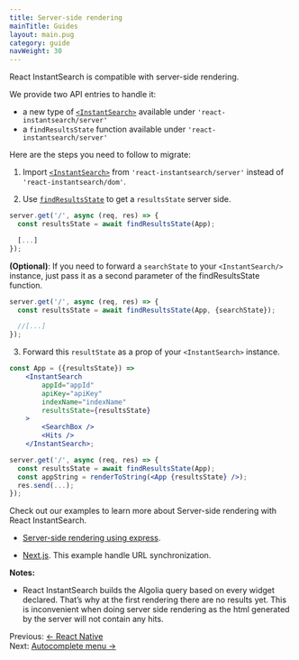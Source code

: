 ```yaml
---
title: Server-side rendering
mainTitle: Guides
layout: main.pug
category: guide
navWeight: 30
---
```


React InstantSearch is compatible with server-side rendering. 

We provide two API entries to handle it: 

* a new type of [`<InstantSearch>`](widgets/InstantSearch.html) available under `'react-instantsearch/server'`
* a `findResultsState` function available under `'react-instantsearch/server'`

Here are the steps you need to follow to migrate:

1. Import [`<InstantSearch>`](widgets/InstantSearch.html) from `'react-instantsearch/server'` instead of `'react-instantsearch/dom'`. 

2. Use [`findResultsState`](server-side-renderings/findResultsState.html) to get a `resultsState` server side. 

```jsx
server.get('/', async (req, res) => {
  const resultsState = await findResultsState(App);

  [...]
});
```

**(Optional)**: If you need to forward a `searchState` to your `<InstantSearch/>` instance, just pass it as a second parameter of the findResultsState function. 

```jsx
server.get('/', async (req, res) => {
  const resultsState = await findResultsState(App, {searchState});

  //[...]
});
```

3. Forward this `resultState` as a prop of your `<InstantSearch>` instance. 

```jsx
const App = ({resultsState}) => 
    <InstantSearch
        appId="appId"
        apiKey="apiKey"
        indexName="indexName"
        resultsState={resultsState}
    >
        <SearchBox />
        <Hits />
    </InstantSearch>;

server.get('/', async (req, res) => {
  const resultsState = await findResultsState(App);
  const appString = renderToString(<App {resultsState} />);
  res.send(...);
});
```

Check out our examples to learn more about Server-side rendering with React InstantSearch. 

* [Server-side rendering using express](https://github.com/algolia/react-instantsearch/tree/master/packages/react-instantsearch/examples/server-side-rendering).  

* [Next.js](https://github.com/algolia/react-instantsearch/tree/master/packages/react-instantsearch/examples/next-app). This example handle URL synchronization.  

**Notes:**

* React InstantSearch builds the Algolia query based on every widget declared. That’s why at the first rendering there are no results yet. This is inconvenient when doing server side rendering as the html generated by the server will not contain any hits.

<div class="guide-nav">
    <div class="guide-nav-left">
        Previous: <a href="guide/React_native.html">← React Native</a>
    </div>
    <div class="guide-nav-right">
            Next: <a href="guide//Autocomplete_menu.html">Autocomplete menu →</a>
    </div>
</div>
